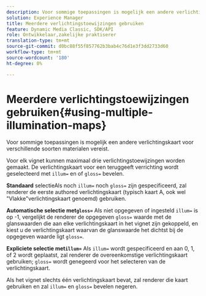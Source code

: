 ```yaml
---
description: Voor sommige toepassingen is mogelijk een andere verlichtingskaart voor verschillende soorten materialen vereist.
solution: Experience Manager
title: Meerdere verlichtingstoewijzingen gebruiken
feature: Dynamic Media Classic, SDK/API
role: Ontwikkelaar,zakelijke praktiserer
translation-type: tm+mt
source-git-commit: d0bc88f55f857762b3bab4c76d1e3f3dd2733d60
workflow-type: tm+mt
source-wordcount: '180'
ht-degree: 0%

---
```



# Meerdere verlichtingstoewijzingen gebruiken{#using-multiple-illumination-maps}

Voor sommige toepassingen is mogelijk een andere verlichtingskaart voor verschillende soorten materialen vereist.

Voor elk vignet kunnen maximaal drie verlichtingstoewijzingen worden gemaakt. De verlichtingskaart voor een teruggeeft verrichting wordt geselecteerd met `illum=` en of `gloss=` bevelen.

**Standaard** selectieAls noch  `illum=` noch  `gloss=` zijn gespecificeerd, zal renderer de eerste authored verlichtingskaart (typisch kaart A, ook wel &quot;Vlakke&quot;verlichtingskaart genoemd) gebruiken.

**Automatische selectie met`gloss=`** Als niet opgegeven of ingesteld  `illum=` is op -1, vergelijkt de renderer de opgegeven  `gloss=` waarde met de glanswaarden die aan elke verlichtingskaart in het vignet zijn gekoppeld, en kiest u de verlichtingskaart waarvan de glanswaarde het dichtst bij de opgegeven waarde ligt  `gloss=`.

**Expliciete selectie met`illum=`** Als  `illum=` wordt gespecificeerd en aan 0, 1, of 2 wordt geplaatst, zal renderer de overeenkomstige verlichtingskaart gebruiken;  `gloss=` wordt genegeerd voor het selecteren van de verlichtingskaart.

Als het vignet slechts één verlichtingskaart bevat, zal renderer die kaart gebruiken en zal `illum=` en `gloss=` bevelen negeren.
